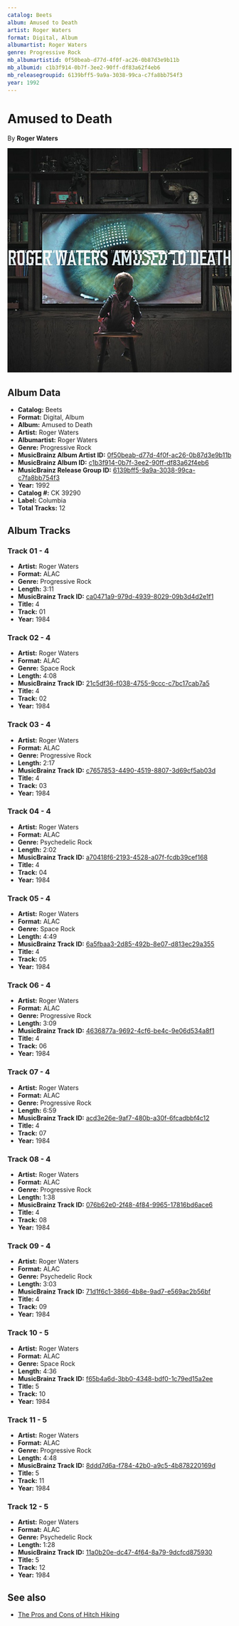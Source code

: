 ```yaml
---
catalog: Beets
album: Amused to Death
artist: Roger Waters
format: Digital, Album
albumartist: Roger Waters
genre: Progressive Rock
mb_albumartistid: 0f50beab-d77d-4f0f-ac26-0b87d3e9b11b
mb_albumid: c1b3f914-0b7f-3ee2-90ff-df83a62f4eb6
mb_releasegroupid: 6139bff5-9a9a-3038-99ca-c7fa8bb754f3
year: 1992
---
```


# Amused to Death

By **Roger Waters**

![](../../assets/beetscovers/Roger_Waters-Amused_to_Death.jpg)

## Album Data

- **Catalog:** Beets
- **Format:** Digital, Album
- **Album:** Amused to Death
- **Artist:** Roger Waters
- **Albumartist:** Roger Waters
- **Genre:** Progressive Rock
- **MusicBrainz Album Artist ID:** [0f50beab-d77d-4f0f-ac26-0b87d3e9b11b](https://musicbrainz.org/artist/0f50beab-d77d-4f0f-ac26-0b87d3e9b11b)
- **MusicBrainz Album ID:** [c1b3f914-0b7f-3ee2-90ff-df83a62f4eb6](https://musicbrainz.org/release/c1b3f914-0b7f-3ee2-90ff-df83a62f4eb6)
- **MusicBrainz Release Group ID:** [6139bff5-9a9a-3038-99ca-c7fa8bb754f3](https://musicbrainz.org/release-group/6139bff5-9a9a-3038-99ca-c7fa8bb754f3)
- **Year:** 1992
- **Catalog #:** CK 39290
- **Label:** Columbia
- **Total Tracks:** 12

## Album Tracks

### Track 01 - 4

- **Artist:** Roger Waters
- **Format:** ALAC
- **Genre:** Progressive Rock
- **Length:** 3:11
- **MusicBrainz Track ID:** [ca0471a9-979d-4939-8029-09b3d4d2e1f1](https://musicbrainz.org/recording/ca0471a9-979d-4939-8029-09b3d4d2e1f1)
- **Title:** 4
- **Track:** 01
- **Year:** 1984

### Track 02 - 4

- **Artist:** Roger Waters
- **Format:** ALAC
- **Genre:** Space Rock
- **Length:** 4:08
- **MusicBrainz Track ID:** [21c5df36-f038-4755-9ccc-c7bc17cab7a5](https://musicbrainz.org/recording/21c5df36-f038-4755-9ccc-c7bc17cab7a5)
- **Title:** 4
- **Track:** 02
- **Year:** 1984

### Track 03 - 4

- **Artist:** Roger Waters
- **Format:** ALAC
- **Genre:** Progressive Rock
- **Length:** 2:17
- **MusicBrainz Track ID:** [c7657853-4490-4519-8807-3d69cf5ab03d](https://musicbrainz.org/recording/c7657853-4490-4519-8807-3d69cf5ab03d)
- **Title:** 4
- **Track:** 03
- **Year:** 1984

### Track 04 - 4

- **Artist:** Roger Waters
- **Format:** ALAC
- **Genre:** Psychedelic Rock
- **Length:** 2:02
- **MusicBrainz Track ID:** [a70418f6-2193-4528-a07f-fcdb39cef168](https://musicbrainz.org/recording/a70418f6-2193-4528-a07f-fcdb39cef168)
- **Title:** 4
- **Track:** 04
- **Year:** 1984

### Track 05 - 4

- **Artist:** Roger Waters
- **Format:** ALAC
- **Genre:** Space Rock
- **Length:** 4:49
- **MusicBrainz Track ID:** [6a5fbaa3-2d85-492b-8e07-d813ec29a355](https://musicbrainz.org/recording/6a5fbaa3-2d85-492b-8e07-d813ec29a355)
- **Title:** 4
- **Track:** 05
- **Year:** 1984

### Track 06 - 4

- **Artist:** Roger Waters
- **Format:** ALAC
- **Genre:** Progressive Rock
- **Length:** 3:09
- **MusicBrainz Track ID:** [4636877a-9692-4cf6-be4c-9e06d534a8f1](https://musicbrainz.org/recording/4636877a-9692-4cf6-be4c-9e06d534a8f1)
- **Title:** 4
- **Track:** 06
- **Year:** 1984

### Track 07 - 4

- **Artist:** Roger Waters
- **Format:** ALAC
- **Genre:** Progressive Rock
- **Length:** 6:59
- **MusicBrainz Track ID:** [acd3e26e-9af7-480b-a30f-6fcadbbf4c12](https://musicbrainz.org/recording/acd3e26e-9af7-480b-a30f-6fcadbbf4c12)
- **Title:** 4
- **Track:** 07
- **Year:** 1984

### Track 08 - 4

- **Artist:** Roger Waters
- **Format:** ALAC
- **Genre:** Progressive Rock
- **Length:** 1:38
- **MusicBrainz Track ID:** [076b62e0-2f48-4f84-9965-17816bd6ace6](https://musicbrainz.org/recording/076b62e0-2f48-4f84-9965-17816bd6ace6)
- **Title:** 4
- **Track:** 08
- **Year:** 1984

### Track 09 - 4

- **Artist:** Roger Waters
- **Format:** ALAC
- **Genre:** Psychedelic Rock
- **Length:** 3:03
- **MusicBrainz Track ID:** [71d1f6c1-3866-4b8e-9ad7-e569ac2b56bf](https://musicbrainz.org/recording/71d1f6c1-3866-4b8e-9ad7-e569ac2b56bf)
- **Title:** 4
- **Track:** 09
- **Year:** 1984

### Track 10 - 5

- **Artist:** Roger Waters
- **Format:** ALAC
- **Genre:** Space Rock
- **Length:** 4:36
- **MusicBrainz Track ID:** [f65b4a6d-3bb0-4348-bdf0-1c79ed15a2ee](https://musicbrainz.org/recording/f65b4a6d-3bb0-4348-bdf0-1c79ed15a2ee)
- **Title:** 5
- **Track:** 10
- **Year:** 1984

### Track 11 - 5

- **Artist:** Roger Waters
- **Format:** ALAC
- **Genre:** Progressive Rock
- **Length:** 4:48
- **MusicBrainz Track ID:** [8ddd7d6a-f784-42b0-a9c5-4b878220169d](https://musicbrainz.org/recording/8ddd7d6a-f784-42b0-a9c5-4b878220169d)
- **Title:** 5
- **Track:** 11
- **Year:** 1984

### Track 12 - 5

- **Artist:** Roger Waters
- **Format:** ALAC
- **Genre:** Psychedelic Rock
- **Length:** 1:28
- **MusicBrainz Track ID:** [11a0b20e-dc47-4f64-8a79-9dcfcd875930](https://musicbrainz.org/recording/11a0b20e-dc47-4f64-8a79-9dcfcd875930)
- **Title:** 5
- **Track:** 12
- **Year:** 1984


## See also

- [The Pros and Cons of Hitch Hiking](The_Pros_and_Cons_of_Hitch_Hiking.md)
